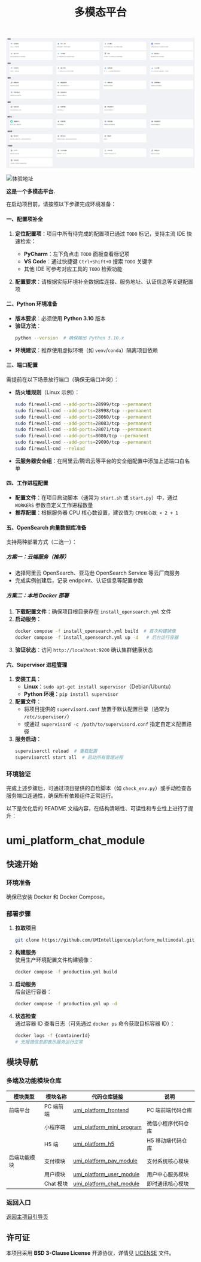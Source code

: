 <div align="center">

# 多模态平台

<br>

![platform multimodal](https://github.com/UMIntelligence/platform_multimodal/blob/main/assets/7ccaf2c1-9b72-41ae-9a89-5688c94b7abe.png)
</div>

![体验地址](https://ai.umi6.com)

**这是一个多模态平台.**


在启动项目前，请按照以下步骤完成环境准备：  


#### 一、配置项补全  
1. **定位配置项**：项目中所有待完成的配置项已通过 `TODO` 标记，支持主流 IDE 快速检索：  
   - **PyCharm**：左下角点击 `TODO` 面板查看标记项  
   - **VS Code**：通过快捷键 `Ctrl+Shift+O` 搜索 `TODO` 关键字  
   - 其他 IDE 可参考对应工具的 `TODO` 检索功能  

2. **配置要求**：请根据实际环境补全数据库连接、服务地址、认证信息等关键配置项  


#### 二、Python 环境准备  
- **版本要求**：必须使用 **Python 3.10** 版本  
- **验证方法**：  
  ```bash  
  python --version  # 确保输出 Python 3.10.x  
  ```  
- **环境建议**：推荐使用虚拟环境（如 `venv`/`conda`）隔离项目依赖  


#### 三、端口配置  
需提前在以下场景放行端口（确保无端口冲突）：  
- **防火墙规则**（Linux 示例）：  
  ```bash  
  sudo firewall-cmd --add-ports=28999/tcp --permanent  
  sudo firewall-cmd --add-ports=28998/tcp --permanent  
  sudo firewall-cmd --add-ports=28060/tcp --permanent  
  sudo firewall-cmd --add-ports=28083/tcp --permanent  
  sudo firewall-cmd --add-ports=28071/tcp --permanent  
  sudo firewall-cmd --add-ports=8080/tcp --permanent  
  sudo firewall-cmd --add-ports=29090/tcp --permanent  
  sudo firewall-cmd --reload  
  ```  
- **云服务器安全组**：在阿里云/腾讯云等平台的安全组配置中添加上述端口白名单  


#### 四、工作进程配置  
- **配置文件**：在项目启动脚本（通常为 `start.sh` 或 `start.py`）中，通过 `WORKERS` 参数自定义工作进程数量  
- **推荐配置**：根据服务器 CPU 核心数设置，建议值为 `CPU核心数 × 2 + 1`  


#### 五、OpenSearch 向量数据库准备  
支持两种部署方式（二选一）：  
##### 方案一：云端服务（推荐）  
- 选择阿里云 OpenSearch、亚马逊 OpenSearch Service 等云厂商服务  
- 完成实例创建后，记录 endpoint、认证信息等配置参数  

##### 方案二：本地 Docker 部署  
1. **下载配置文件**：确保项目根目录存在 `install_opensearch.yml` 文件  
2. **启动服务**：  
   ```bash  
   docker compose -f install_opensearch.yml build  # 首次构建镜像  
   docker compose -f install_opensearch.yml up -d   # 后台运行容器  
   ```  
3. **验证状态**：访问 `http://localhost:9200` 确认集群健康状态  


#### 六、Supervisor 进程管理  
1. **安装工具**：  
   - **Linux**：`sudo apt-get install supervisor`（Debian/Ubuntu）  
   - **Python 环境**：`pip install supervisor`  
2. **配置文件**：  
   - 将项目提供的 `supervisord.conf` 放置于默认配置目录（通常为 `/etc/supervisor/`）  
   - 或通过 `supervisord -c /path/to/supervisord.conf` 指定自定义配置路径  
3. **服务启动**：  
   ```bash  
   supervisorctl reload  # 重载配置  
   supervisorctl start all  # 启动所有管理进程  
   ```  


### 环境验证  
完成上述步骤后，可通过项目提供的自检脚本（如 `check_env.py`）或手动检查各服务端口连通性，确保所有依赖组件正常运行。



以下是优化后的 README 文档内容，在结构清晰性、可读性和专业性上进行了提升：


# umi_platform_chat_module

## 快速开始

### 环境准备
确保已安装 Docker 和 Docker Compose。

### 部署步骤
1. **拉取项目**  
   ```bash
   git clone https://github.com/UMIntelligence/platform_multimodal.git
   ```

2. **构建服务**  
   使用生产环境配置文件构建镜像：  
   ```bash
   docker compose -f production.yml build
   ```

3. **启动服务**  
   后台运行容器：  
   ```bash
   docker compose -f production.yml up -d
   ```

4. **状态检查**  
   通过容器 ID 查看日志（可先通过 `docker ps` 命令获取目标容器 ID）：  
   ```bash
   docker logs -f {containerId}
   # 无报错信息即表示服务运行正常
   ```


## 模块导航

### 多端及功能模块仓库
| 模块类型       | 模块名称       | 代码仓库链接                          | 说明                  |
|----------------|----------------|---------------------------------------|-----------------------|
| 前端平台       | PC 端前端      | [umi_platform_frontend](https://github.com/ymzn3820/umi_platform_frontend)       | PC 端前端代码仓库     |
|                | 小程序端       | [umi_platform_mini_program](https://github.com/ymzn3820/umi_platform_mini_program)    | 微信小程序代码仓库    |
|                | H5 端          | [umi_platform_h5](https://github.com/ymzn3820/umi_platform_h5)                     | H5 移动端代码仓库     |
| 后端功能模块   | 支付模块       | [umi_platform_pay_module](https://github.com/ymzn3820/umi_platform_pay_module)       | 支付系统核心模块      |
|                | 用户模块       | [umi_platform_user_module](https://github.com/ymzn3820/umi_platform_user_module)       | 用户中心服务模块      |
|                | Chat 模块      | [umi_platform_chat_module](https://github.com/ymzn3820/umi_platform_chat_module)      | 即时通讯核心模块      |

### 返回入口
[返回主项目引导页](https://github.com/ymzn3820/umi_platform_pay_module)  


## 许可证
本项目采用 **BSD 3-Clause License** 开源协议，详情见 [LICENSE](LICENSE) 文件。


